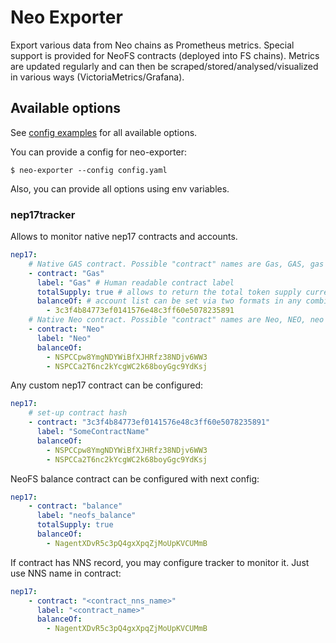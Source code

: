 # Neo Exporter

Export various data from Neo chains as Prometheus metrics. Special support is
provided for NeoFS contracts (deployed into FS chains). Metrics are updated
regularly and can then be scraped/stored/analysed/visualized in various ways
(VictoriaMetrics/Grafana).

## Available options

See [config examples](./config) for all available options.

You can provide a config for neo-exporter:

```shell
$ neo-exporter --config config.yaml
```

Also, you can provide all options using env variables.

### nep17tracker

Allows to monitor native nep17 contracts and accounts.

```yaml
nep17:
    # Native GAS contract. Possible "contract" names are Gas, GAS, gas
    - contract: "Gas" 
      label: "Gas" # Human readable contract label
      totalSupply: true # allows to return the total token supply currently available.
      balanceOf: # account list can be set via two formats in any combination
        - 3c3f4b84773ef0141576e48c3ff60e5078235891
    # Native Neo contract. Possible "contract" names are Neo, NEO, neo
    - contract: "Neo"
      label: "Neo"
      balanceOf:
        - NSPCCpw8YmgNDYWiBfXJHRfz38NDjv6WW3
        - NSPCCa2T6nc2kYcgWC2k68boyGgc9YdKsj
```

Any custom nep17 contract can be configured:

```yaml
nep17:
    # set-up contract hash
    - contract: "3c3f4b84773ef0141576e48c3ff60e5078235891"
      label: "SomeContractName"
      balanceOf:
        - NSPCCpw8YmgNDYWiBfXJHRfz38NDjv6WW3
        - NSPCCa2T6nc2kYcgWC2k68boyGgc9YdKsj
```

NeoFS balance contract can be configured with next config:

```yaml
nep17:
    - contract: "balance"
      label: "neofs_balance"
      totalSupply: true
      balanceOf:
        - NagentXDvR5c3pQ4gxXpqZjMoUpKVCUMmB
```

If contract has NNS record, you may configure tracker to monitor it. Just use NNS name in contract:

```yaml
nep17:
    - contract: "<contract_nns_name>"
      label: "<contract_name>"
      balanceOf:
        - NagentXDvR5c3pQ4gxXpqZjMoUpKVCUMmB
```
